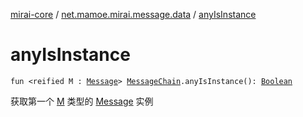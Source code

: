 [mirai-core](../index.md) / [net.mamoe.mirai.message.data](index.md) / [anyIsInstance](./any-is-instance.md)

# anyIsInstance

`fun <reified M : `[`Message`](-message/index.md)`> `[`MessageChain`](-message-chain/index.md)`.anyIsInstance(): `[`Boolean`](https://kotlinlang.org/api/latest/jvm/stdlib/kotlin/-boolean/index.html)

获取第一个 [M](any-is-instance.md#M) 类型的 [Message](-message/index.md) 实例

